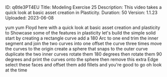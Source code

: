 ID: q6tIe3PT4EU
Title: Modeling Exercise 25
Description: This video takes a quick look at basic asset creation in Plasticity.
Duration: 50
Version: 1.1.23
Uploaded: 2023-06-08

yum yum
Floyd here with a quick look at basic
asset creation and plasticity to
Showcase some of the features in
plasticity let's build the simple solid
start by creating a rectangle curve add
a 180 Arc to one end trim the inner
segment and join the two curves into one
offset the curve three times move the
curves to the origin
create a sphere that snaps to the outer
curve
duplicate the two inner curves rotate
them 180 degrees then rotate them 90
degrees
and print the curves onto the sphere
then remove this extra Edge
select these faces and offset them add
fillets and you're good to go
oh
look at the time
